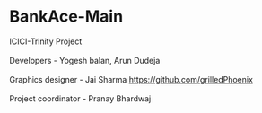 BankAce-Main
============

ICICI-Trinity Project
<br/> <br/>
Developers - Yogesh balan, Arun Dudeja<br/> <br/>
Graphics designer - Jai Sharma https://github.com/grilledPhoenix<br/> <br/>
Project coordinator - Pranay Bhardwaj<br/> <br/>
